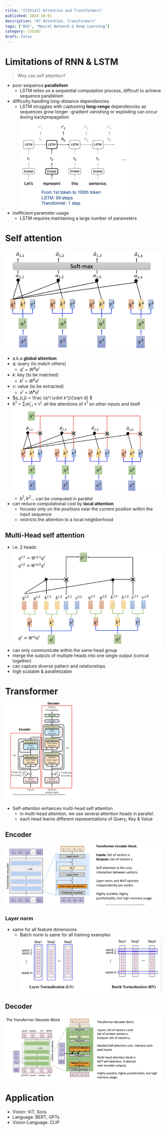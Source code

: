 ```yaml
---
title: "[CS5242] Attention and Transformers"
published: 2024-10-01
description: "#7 Attention, Transformers"
tags: ["NUS", "Neural Network & Deep Learning"]
category: CS5242
draft: false
---
```


# Limitations of RNN & LSTM
> Why use self attention?
- poor sequence **parallelism**
    - LSTM relies on a sequential computation process, difficult to achieve sequence parallelism
- difficulty handling long-distance dependencies
    - LSTM struggles with captureing **long-range** dependencies as sequences grow longer
    -gradient vanishing or exploding can occur during backpropagation
    ![lstm](LSTM.png)
- inefficient parameter usage
    - LSTM requires maintaining a large number of parameters

# Self attention

![self attention](self_attention.png)
- a.k.a **global attention**
- $q$: query (to match others)
    - $q^i = W^q a^i$
- $k$: key (to be matched)
    - $k^i = W^k a^i$
- $v$: value (to be extracted)
    - $v^i = W^k a^i$
- $a_{i,j} = \frac {q^i \cdot k^j}{\sqrt d} $
- $b^1 = \sum_i \hat \alpha_{1,i} \times v^i$: all the attentions of $x^1$ on other inputs and itself
    ![b](b.png)
    - $b^1, b^2 ...$ can be computed in parallel
- can reduce computational cost by **local attention**
    - focuses only on the positions near the current position within the input sequence
    - restricts the attention to a local neighborhood
## Multi-Head self attention
- i.e. 2 heads
    ![2 head](2_head.png)
- can only communicate within the same head group
- merge the outputs of multiple heads into one single output (concat together)
- can capture diverse pattern and relationships
- high scalable & parallelizable

# Transformer
![transformer](transformer.png)
- Self-attention enhances multi-head self attention
    - in multi-head attention, we use several attention heads in parallel.
    - each head learns different representations of Query, Key & Value
## Encoder
![encoder](encoder.png)
### Layer norm
- same for all feature dimensions
    - Batch norm is same for all training examples
    ![layer norm](layer_norm.png)
## Decoder
![decoder](decoder.png)

# Application
- Vision: ViT, Sora
- Language: BERT, GPTs
- Vision-Language: CLIP
